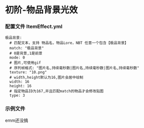 # 初阶-物品背景光效

### 配置文件 ItemEffect.yml

```
极品背景:
  # 匹配文本，支持 物品名，物品Lore，NBT 任意一个包含【极品背景】
  match: "极品背景"
  # 0是背景,1是前景
  mode: 0
  # 图片,可使用gif
  # 序列帧格式: "图片名,持续毫秒数|图片名,持续毫秒数|图片名,持续毫秒数"
  texture: "10.png"
  # width,height默认为16,图片会居中绘制
  width: 16
  height: 16
  # 指定物品ID为167,并且匹配match的物品才会修改贴图
  type: 3
```

### 示例文件

emm还没搞
